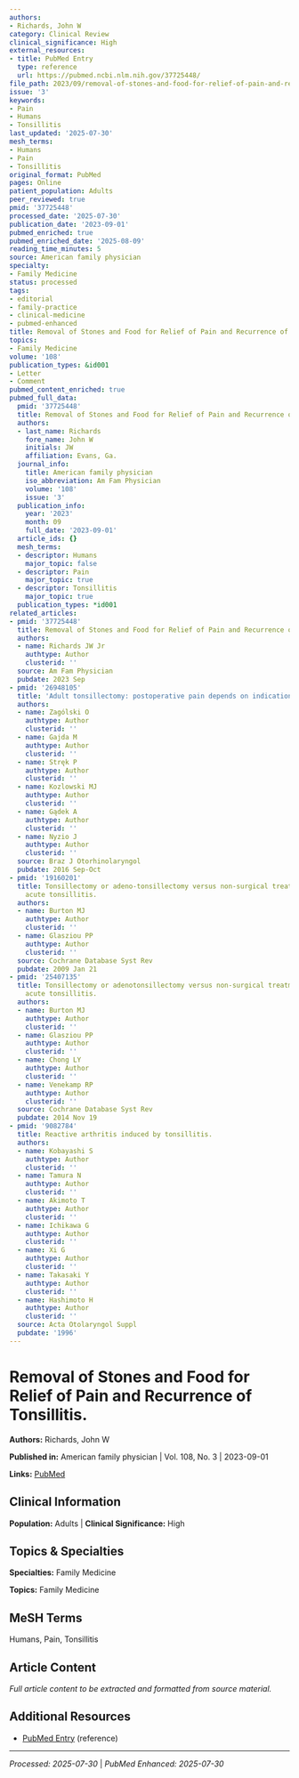 ```yaml
---
authors:
- Richards, John W
category: Clinical Review
clinical_significance: High
external_resources:
- title: PubMed Entry
  type: reference
  url: https://pubmed.ncbi.nlm.nih.gov/37725448/
file_path: 2023/09/removal-of-stones-and-food-for-relief-of-pain-and-recurrence.md
issue: '3'
keywords:
- Pain
- Humans
- Tonsillitis
last_updated: '2025-07-30'
mesh_terms:
- Humans
- Pain
- Tonsillitis
original_format: PubMed
pages: Online
patient_population: Adults
peer_reviewed: true
pmid: '37725448'
processed_date: '2025-07-30'
publication_date: '2023-09-01'
pubmed_enriched: true
pubmed_enriched_date: '2025-08-09'
reading_time_minutes: 5
source: American family physician
specialty:
- Family Medicine
status: processed
tags:
- editorial
- family-practice
- clinical-medicine
- pubmed-enhanced
title: Removal of Stones and Food for Relief of Pain and Recurrence of Tonsillitis.
topics:
- Family Medicine
volume: '108'
publication_types: &id001
- Letter
- Comment
pubmed_content_enriched: true
pubmed_full_data:
  pmid: '37725448'
  title: Removal of Stones and Food for Relief of Pain and Recurrence of Tonsillitis.
  authors:
  - last_name: Richards
    fore_name: John W
    initials: JW
    affiliation: Evans, Ga.
  journal_info:
    title: American family physician
    iso_abbreviation: Am Fam Physician
    volume: '108'
    issue: '3'
  publication_info:
    year: '2023'
    month: 09
    full_date: '2023-09-01'
  article_ids: {}
  mesh_terms:
  - descriptor: Humans
    major_topic: false
  - descriptor: Pain
    major_topic: true
  - descriptor: Tonsillitis
    major_topic: true
  publication_types: *id001
related_articles:
- pmid: '37725448'
  title: Removal of Stones and Food for Relief of Pain and Recurrence of Tonsillitis.
  authors:
  - name: Richards JW Jr
    authtype: Author
    clusterid: ''
  source: Am Fam Physician
  pubdate: 2023 Sep
- pmid: '26948105'
  title: 'Adult tonsillectomy: postoperative pain depends on indications.'
  authors:
  - name: Zagólski O
    authtype: Author
    clusterid: ''
  - name: Gajda M
    authtype: Author
    clusterid: ''
  - name: Stręk P
    authtype: Author
    clusterid: ''
  - name: Kozlowski MJ
    authtype: Author
    clusterid: ''
  - name: Gądek A
    authtype: Author
    clusterid: ''
  - name: Nyzio J
    authtype: Author
    clusterid: ''
  source: Braz J Otorhinolaryngol
  pubdate: 2016 Sep-Oct
- pmid: '19160201'
  title: Tonsillectomy or adeno-tonsillectomy versus non-surgical treatment for chronic/recurrent
    acute tonsillitis.
  authors:
  - name: Burton MJ
    authtype: Author
    clusterid: ''
  - name: Glasziou PP
    authtype: Author
    clusterid: ''
  source: Cochrane Database Syst Rev
  pubdate: 2009 Jan 21
- pmid: '25407135'
  title: Tonsillectomy or adenotonsillectomy versus non-surgical treatment for chronic/recurrent
    acute tonsillitis.
  authors:
  - name: Burton MJ
    authtype: Author
    clusterid: ''
  - name: Glasziou PP
    authtype: Author
    clusterid: ''
  - name: Chong LY
    authtype: Author
    clusterid: ''
  - name: Venekamp RP
    authtype: Author
    clusterid: ''
  source: Cochrane Database Syst Rev
  pubdate: 2014 Nov 19
- pmid: '9082784'
  title: Reactive arthritis induced by tonsillitis.
  authors:
  - name: Kobayashi S
    authtype: Author
    clusterid: ''
  - name: Tamura N
    authtype: Author
    clusterid: ''
  - name: Akimoto T
    authtype: Author
    clusterid: ''
  - name: Ichikawa G
    authtype: Author
    clusterid: ''
  - name: Xi G
    authtype: Author
    clusterid: ''
  - name: Takasaki Y
    authtype: Author
    clusterid: ''
  - name: Hashimoto H
    authtype: Author
    clusterid: ''
  source: Acta Otolaryngol Suppl
  pubdate: '1996'
---
```


# Removal of Stones and Food for Relief of Pain and Recurrence of Tonsillitis.

**Authors:** Richards, John W

**Published in:** American family physician | Vol. 108, No. 3 | 2023-09-01

**Links:** [PubMed](https://pubmed.ncbi.nlm.nih.gov/37725448/)

## Clinical Information

**Population:** Adults | **Clinical Significance:** High

## Topics & Specialties

**Specialties:** Family Medicine

**Topics:** Family Medicine

## MeSH Terms

Humans, Pain, Tonsillitis

## Article Content

*Full article content to be extracted and formatted from source material.*

## Additional Resources

- [PubMed Entry](https://pubmed.ncbi.nlm.nih.gov/37725448/) (reference)

---

*Processed: 2025-07-30* | *PubMed Enhanced: 2025-07-30*
